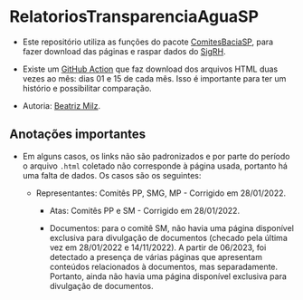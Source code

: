 
<!-- README.md is generated from README.Rmd. Please edit that file -->

# RelatoriosTransparenciaAguaSP

- Este repositório utiliza as funções do pacote
  [ComitesBaciaSP](https://github.com/beatrizmilz/ComitesBaciaSP), para
  fazer download das páginas e raspar dados do
  [SigRH](https://sigrh.sp.gov.br/).

- Existe um [GitHub
  Action](https://github.com/beatrizmilz/RelatoriosTransparenciaAguaSP/actions/workflows/executar-script-download-html.yaml)
  que faz download dos arquivos HTML duas vezes ao mês: dias 01 e 15 de
  cada mês. Isso é importante para ter um histório e possibilitar
  comparação.

- Autoria: [Beatriz Milz](https://github.com/beatrizmilz).

## Anotações importantes

- Em alguns casos, os links não são padronizados e por parte do período
  o arquivo `.html` coletado não corresponde à página usada, portanto há
  uma falta de dados. Os casos são os seguintes:

  - Representantes: Comitês PP, SMG, MP - Corrigido em 28/01/2022.

    - Atas: Comitês PP e SM - Corrigido em 28/01/2022.

    - Documentos: para o comitê SM, não havia uma página disponível
      exclusiva para divulgação de documentos (checado pela última vez
      em 28/01/2022 e 14/11/2022). A partir de 06/2023, foi detectado a
      presença de várias páginas que apresentam conteúdos relacionados à
      documentos, mas separadamente. Portanto, ainda não havia uma
      página disponível exclusiva para divulgação de documentos.
